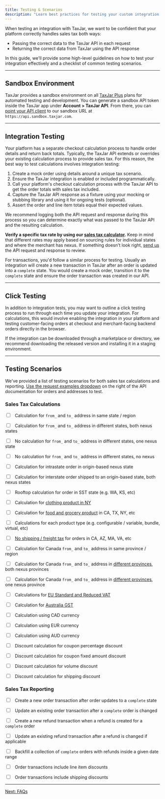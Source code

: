 ```yaml
---
title: Testing & Scenarios
description: "Learn best practices for testing your custom integration with TaxJar's sales tax API."
---
```


When testing an integration with TaxJar, we want to be confident that your platform correctly handles sales tax both ways:

* Passing the correct data to the TaxJar API in each request
* Returning the correct data from TaxJar using the API response

In this guide, we'll provide some high-level guidelines on how to test your integration effectively and a checklist of common testing scenarios.

---

## Sandbox Environment

TaxJar provides a sandbox environment on all [TaxJar Plus](https://www.taxjar.com/plus/) plans for automated testing and development. You can generate a sandbox API token inside the TaxJar app under **Account > TaxJar API**. From there, you can [point your API client](/api/reference/#sandbox-environment) to our sandbox URL at `https://api.sandbox.taxjar.com`.

---

## Integration Testing

Your platform has a separate checkout calculation process to handle order details and return back totals. Typically, the TaxJar API extends or overrides your existing calculation process to provide sales tax. For this reason, the best way to test calculations involves integration testing:

1. Create a mock order using details around a unique tax scenario.
2. Ensure the TaxJar integration is enabled or included programmatically.
3. Call your platform's checkout calculation process with the TaxJar API to get the order totals with sales tax included.
4. Capture the TaxJar API response as a fixture using your mocking or stubbing library and using it for ongoing tests (optional).
5. Assert the order and line item totals equal their expected values.

We recommend logging both the API request and response during this process so you can determine exactly what was passed to the TaxJar API and the resulting calculation.

**Verify a specific tax rate by using our [sales tax calculator](https://www.taxjar.com/sales-tax-calculator/).** Keep in mind that different rates may apply based on sourcing rules for individual states and where the merchant has nexus. If something doesn't look right, [send us](https://www.taxjar.com/contact/) the API request and response to review.

For transactions, you'd follow a similar process for testing. Usually an integration will create a new transaction in TaxJar after an order is updated into a `complete` state. You would create a mock order, transition it to the `complete` state and ensure the order transaction was created in our API.

---

## Click Testing

In addition to integration tests, you may want to outline a click testing process to run through each time you update your integration. For calculations, this would involve enabling the integration in your platform and testing customer-facing orders at checkout and merchant-facing backend orders directly in the browser.

If the integration can be downloaded through a marketplace or directory, we recommend downloading the released version and installing it in a staging environment.

---

## Testing Scenarios

We've provided a list of testing scenarios for both sales tax calculations and reporting. [Use the request examples dropdown](https://developers.taxjar.com/api/reference/#taxes) on the right of the API documentation for orders and addresses to test.

### Sales Tax Calculations

<label><input type="checkbox">&nbsp;&nbsp; Calculation for `from_` and `to_` address in same state / region</label>

<label><input type="checkbox">&nbsp;&nbsp; Calculation for `from_` and `to_` address in different states, both nexus states</label>

<label><input type="checkbox">&nbsp;&nbsp; No calculation for `from_` and `to_` address in different states, one nexus state</label>

<label><input type="checkbox">&nbsp;&nbsp; No calculation for `from_` and `to_` address in different states, no nexus</label>

<label><input type="checkbox">&nbsp;&nbsp; Calculation for intrastate order in origin-based nexus state</label>

<label><input type="checkbox">&nbsp;&nbsp; Calculation for interstate order shipped to an origin-based state, both nexus states</label>

<label><input type="checkbox">&nbsp;&nbsp; Rooftop calculation for order in SST state (e.g. WA, KS, etc)</label>

<label><input type="checkbox">&nbsp;&nbsp; Calculation for [clothing product in NY](https://blog.taxjar.com/the-new-york-clothing-sales-tax-exemption-demystified/)</label>

<label><input type="checkbox">&nbsp;&nbsp; Calculation for [food and grocery product](https://blog.taxjar.com/states-grocery-items-tax-exempt/) in CA, TX, NY, etc</label>

<label><input type="checkbox">&nbsp;&nbsp; Calculations for each product type (e.g. configurable / variable, bundle, virtual, etc)</label>

<label><input type="checkbox">&nbsp;&nbsp; [No shipping / freight tax](https://blog.taxjar.com/sales-tax-and-shipping/) for orders in CA, AZ, MA, VA, etc</label>

<label><input type="checkbox">&nbsp;&nbsp; Calculation for Canada `from_` and `to_` address in same province / region</label>

<label><input type="checkbox">&nbsp;&nbsp; Calculation for Canada `from_` and `to_` address in [different provinces](https://canadabusiness.ca/government/taxes-gst-hst/federal-tax-information/overview-of-charging-and-collecting-sales-tax/#toc1), both nexus provinces</label>

<label><input type="checkbox">&nbsp;&nbsp; Calculation for Canada `from_` and `to_` address in [different provinces](https://canadabusiness.ca/government/taxes-gst-hst/federal-tax-information/overview-of-charging-and-collecting-sales-tax/#toc1), one nexus province</label>

<label><input type="checkbox">&nbsp;&nbsp; Calculations for [EU Standard and Reduced VAT](https://en.wikipedia.org/wiki/European_Union_value_added_tax#VAT_rates)</label>

<label><input type="checkbox">&nbsp;&nbsp; Calculation for [Australia GST](https://www.ato.gov.au/Business/GST/)</label>

<label><input type="checkbox">&nbsp;&nbsp; Calculation using CAD currency</label>

<label><input type="checkbox">&nbsp;&nbsp; Calculation using EUR currency</label>

<label><input type="checkbox">&nbsp;&nbsp; Calculation using AUD currency</label>

<label><input type="checkbox">&nbsp;&nbsp; Discount calculation for coupon percentage discount</label>

<label><input type="checkbox">&nbsp;&nbsp; Discount calculation for coupon fixed amount discount</label>

<label><input type="checkbox">&nbsp;&nbsp; Discount calculation for volume discount</label>

<label><input type="checkbox">&nbsp;&nbsp; Discount calculation for shipping discount</label>

### Sales Tax Reporting

<label><input type="checkbox">&nbsp;&nbsp; Create a new order transaction after order updates to a `complete` state</label>

<label><input type="checkbox">&nbsp;&nbsp; Update an existing order transaction after a `complete` order is changed</label>

<label><input type="checkbox">&nbsp;&nbsp; Create a new refund transaction when a refund is created for a `complete` order</label>

<label><input type="checkbox">&nbsp;&nbsp; Update an existing refund transaction after a refund is changed if applicable</label>

<label><input type="checkbox">&nbsp;&nbsp; Backfill a collection of `complete` orders with refunds inside a given date range</label>

<label><input type="checkbox">&nbsp;&nbsp; Order transactions include line item discounts</label>

<label><input type="checkbox">&nbsp;&nbsp; Order transactions include shipping discounts</label>

---

<a href="/integrations/faq/" class="btn">Next: FAQs</a>
